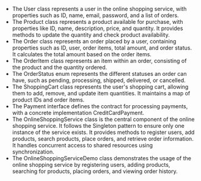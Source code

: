* The User class represents a user in the online shopping service, with properties such as ID, name, email, password, and a list of orders.
* The Product class represents a product available for purchase, with properties like ID, name, description, price, and quantity. It provides methods to update the quantity and check product availability.
* The Order class represents an order placed by a user, containing properties such as ID, user, order items, total amount, and order status. It calculates the total amount based on the order items.
* The OrderItem class represents an item within an order, consisting of the product and the quantity ordered.
* The OrderStatus enum represents the different statuses an order can have, such as pending, processing, shipped, delivered, or cancelled.
* The ShoppingCart class represents the user's shopping cart, allowing them to add, remove, and update item quantities. It maintains a map of product IDs and order items.
* The Payment interface defines the contract for processing payments, with a concrete implementation CreditCardPayment.
* The OnlineShoppingService class is the central component of the online shopping service. It follows the Singleton pattern to ensure only one instance of the service exists. It provides methods to register users, add products, search products, place orders, and retrieve order information. It handles concurrent access to shared resources using synchronization.
* The OnlineShoppingServiceDemo class demonstrates the usage of the online shopping service by registering users, adding products, searching for products, placing orders, and viewing order history.
